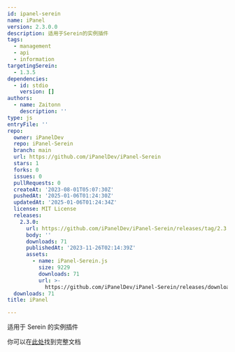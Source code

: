 ```yaml
---
id: ipanel-serein
name: iPanel
version: 2.3.0.0
description: 适用于Serein的实例插件
tags:
  - management
  - api
  - information
targetingSerein:
  - 1.3.5
dependencies:
  - id: stdio
    version: []
authors:
  - name: Zaitonn
    description: ''
type: js
entryFile: ''
repo:
  owner: iPanelDev
  repo: iPanel-Serein
  branch: main
  url: https://github.com/iPanelDev/iPanel-Serein
  stars: 1
  forks: 0
  issues: 0
  pullRequests: 0
  createAt: '2023-08-01T05:07:30Z'
  pushedAt: '2025-01-06T01:24:30Z'
  updatedAt: '2025-01-06T01:24:34Z'
  license: MIT License
  releases:
    2.3.0:
      url: https://github.com/iPanelDev/iPanel-Serein/releases/tag/2.3.0
      body: ''
      downloads: 71
      publishedAt: '2023-11-26T02:14:39Z'
      assets:
        - name: iPanel-Serein.js
          size: 9229
          downloads: 71
          url: >-
            https://github.com/iPanelDev/iPanel-Serein/releases/download/2.3.0/iPanel-Serein.js
  downloads: 71
title: iPanel

---
```




适用于 Serein 的实例插件

你可以在[此处](https://ipaneldev.github.io/docs/guide/composition/instance/Serein/)找到完整文档
